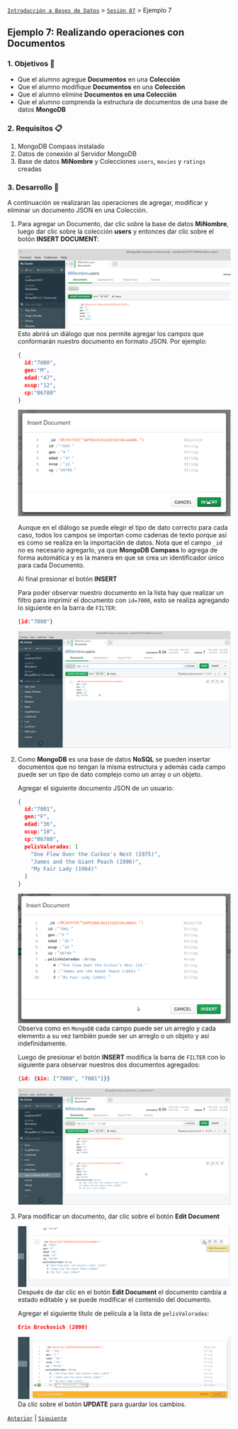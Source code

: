 [`Introducción a Bases de Datos`](../../Readme.md) > [`Sesión 07`](../Readme.md) > Ejemplo 7

## Ejemplo 7: Realizando operaciones con Documentos

### 1. Objetivos :dart:
- Que el alumno agregue __Documentos__ en una __Colección__
- Que el alumno modifique __Documentos__ en una __Colección__
- Que el alumno elimine __Documentos en una Colección__
- Que el alumno comprenda la estructura de documentos de una base de datos __MongoDB__

### 2. Requisitos :clipboard:
1. MongoDB Compass instalado
1. Datos de conexión al Servidor MongoDB
1. Base de datos __MiNombre__ y Colecciones `users`, `movies` y `ratings` creadas

### 3. Desarrollo :rocket:
A continuación se realizaran las operaciones de agregar, modificar y eliminar un documento JSON en una Colección.

1. Para agregar un Documento, dar clic sobre la base de datos __MiNombre__, luego dar clic sobre la colección __users__ y entonces dar clic sobre el botón __INSERT DOCUMENT__:

   ![Insertando un documento](imagenes/insertando-documento.png)
   Esto abrirá un diálogo que nos permite agregar los campos que conformarán nuestro documento en formato JSON. Por ejemplo:

   ```json
   {
     id:"7000",
     gen:"M",
     edad:"47",
     ocup:"12",
     cp:"06780"
   }
   ```

   ![Adicionando campos u objetos](imagenes/adicionando-datos.png)
   
   Aunque en el diálogo se puede elegir el tipo de dato correcto para cada caso, todos los campos se importan como cadenas de texto porque así es como se realiza en la importación de datos. Nota que el campo `_id` no es necesario agregarlo, ya que __MongoDB Compass__ lo agrega de forma automática y es la manera en que se crea un identificador único para cada Documento.

   Al final presionar el botón __INSERT__

   Para poder observar nuestro documento en la lista hay que realizar un filtro para imprimir el documento con `id=7000`, esto se realiza agregando lo siguiente en la barra de `FILTER`:
   ```json
   {id:"7000"}
   ```

   ![Documentos en la colección](imagenes/documentos-en-coleccion.png)

1. Como __MongoDB__ es una base de datos __NoSQL__ se pueden insertar documentos que no tengan la misma estructura y además cada campo puede ser un tipo de dato complejo como un array o un objeto.

   Agregar el siguiente documento JSON de un usuario:
   ```json
   {
     id:"7001",
     gen:"F",
     edad:"36",
     ocup:"10",
     cp:"06780",
     pelisValoradas: [
       "One Flew Over the Cuckoo's Nest (1975)",
       "James and the Giant Peach (1996)",
       "My Fair Lady (1964)"       
     ]
   }
   ```

   ![Agregando otro documento](imagenes/adicionando-datos-2.png)
   Observa como en `MongoDB` cada campo puede ser un arreglo y cada elemento a su vez también puede ser un arreglo o un objeto y así indefinidamente.

   Luego de presionar el botón __INSERT__ modifica la barra de `FILTER` con lo siguiente para observar nuestros dos documentos agregados:
   ```json
   {id: {$in: ["7000", "7001"]}}
   ```

   ![Lista de documentos en la colección](imagenes/documentos-en-coleccion-2.png)

1. Para modificar un documento, dar clic sobre el botón __Edit Document__

   ![Editar un documento](imagenes/editar-documento.png)
   Después de dar clic en el botón __Edit Document__ el documento cambia a estado editable y se puede modificar el contenido del documento.

   Agregar el siguiente título de película a la lista de `pelisValoradas`:
   ```json
   Erin Brockovich (2000)
   ```

   ![Modificando documento](imagenes/modificando-documento.png)
   Da clic sobre el botón __UPDATE__ para guardar los cambios.


[`Anterior`](../Reto-03/Readme.md) | [`Siguiente`](../Proyecto/Readme.md)      
